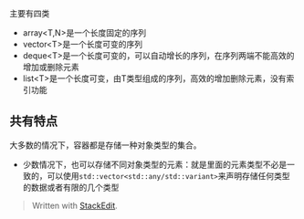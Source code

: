 主要有四类
- array<T,N>是一个长度固定的序列
- vector\<T>是一个长度可变的序列
- deque\<T>是一个长度可变的，可以自动增长的序列，在序列两端不能高效的增加或删除元素
- list\<T>是一个长度可变，由T类型组成的序列，高效的增加删除元素，没有索引功能
## 共有特点
大多数的情况下，容器都是存储一种对象类型的集合。
- 少数情况下，也可以存储不同对象类型的元素：就是里面的元素类型不必是一致的，可以使用`std::vector<std::any/std::variant>`来声明存储任何类型的数据或者有限的几个类型

> Written with [StackEdit](https://stackedit.io/).
<!--stackedit_data:
eyJoaXN0b3J5IjpbMTg3ODc1MTc3MCwtMTY5MTA2MDE5N119
-->